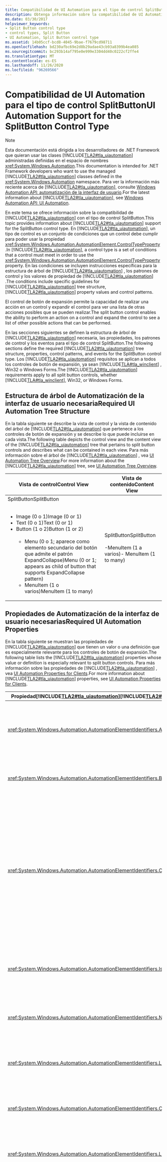 ```yaml
---
title: Compatibilidad de UI Automation para el tipo de control SplitButton
description: Obtenga información sobre la compatibilidad de UI Automation para el tipo de control SplitButton. Obtenga información sobre la estructura de árbol necesaria, las propiedades, los patrones de control y los eventos.
ms.date: 03/30/2017
helpviewer_keywords:
- Split Button control type
- control types, Split Button
- UI Automation, Split Button control type
ms.assetid: 14b05ccf-bcd8-4045-9bae-f7679cd98711
ms.openlocfilehash: bd230afbc69e2d8b29adae43cb93a8399b4ea085
ms.sourcegitcommit: bc293b14af795e0e999e3304dd40c0222cf2ffe4
ms.translationtype: MT
ms.contentlocale: es-ES
ms.lasthandoff: 11/26/2020
ms.locfileid: "96269566"
---
```

# <a name="ui-automation-support-for-the-splitbutton-control-type"></a><span data-ttu-id="b2745-104">Compatibilidad de UI Automation para el tipo de control SplitButton</span><span class="sxs-lookup"><span data-stu-id="b2745-104">UI Automation Support for the SplitButton Control Type</span></span>

> [!NOTE]
> <span data-ttu-id="b2745-105">Esta documentación está dirigida a los desarrolladores de .NET Framework que quieran usar las clases [!INCLUDE[TLA2#tla_uiautomation](../../../includes/tla2sharptla-uiautomation-md.md)] administradas definidas en el espacio de nombres <xref:System.Windows.Automation>.</span><span class="sxs-lookup"><span data-stu-id="b2745-105">This documentation is intended for .NET Framework developers who want to use the managed [!INCLUDE[TLA2#tla_uiautomation](../../../includes/tla2sharptla-uiautomation-md.md)] classes defined in the <xref:System.Windows.Automation> namespace.</span></span> <span data-ttu-id="b2745-106">Para ver la información más reciente acerca de [!INCLUDE[TLA2#tla_uiautomation](../../../includes/tla2sharptla-uiautomation-md.md)], consulte [Windows Automation API: automatización de la interfaz de usuario](/windows/win32/winauto/entry-uiauto-win32).</span><span class="sxs-lookup"><span data-stu-id="b2745-106">For the latest information about [!INCLUDE[TLA2#tla_uiautomation](../../../includes/tla2sharptla-uiautomation-md.md)], see [Windows Automation API: UI Automation](/windows/win32/winauto/entry-uiauto-win32).</span></span>  
  
 <span data-ttu-id="b2745-107">En este tema se ofrece información sobre la compatibilidad de [!INCLUDE[TLA2#tla_uiautomation](../../../includes/tla2sharptla-uiautomation-md.md)] con el tipo de control SplitButton.</span><span class="sxs-lookup"><span data-stu-id="b2745-107">This topic provides information about [!INCLUDE[TLA2#tla_uiautomation](../../../includes/tla2sharptla-uiautomation-md.md)] support for the SplitButton control type.</span></span> <span data-ttu-id="b2745-108">En [!INCLUDE[TLA2#tla_uiautomation](../../../includes/tla2sharptla-uiautomation-md.md)], un tipo de control es un conjunto de condiciones que un control debe cumplir para poder usar la propiedad <xref:System.Windows.Automation.AutomationElement.ControlTypeProperty> .</span><span class="sxs-lookup"><span data-stu-id="b2745-108">In [!INCLUDE[TLA2#tla_uiautomation](../../../includes/tla2sharptla-uiautomation-md.md)], a control type is a set of conditions that a control must meet in order to use the <xref:System.Windows.Automation.AutomationElement.ControlTypeProperty> property.</span></span> <span data-ttu-id="b2745-109">En las condiciones se incluyen instrucciones específicas para la estructura de árbol de [!INCLUDE[TLA2#tla_uiautomation](../../../includes/tla2sharptla-uiautomation-md.md)] , los patrones de control y los valores de propiedad de [!INCLUDE[TLA2#tla_uiautomation](../../../includes/tla2sharptla-uiautomation-md.md)] .</span><span class="sxs-lookup"><span data-stu-id="b2745-109">The conditions include specific guidelines for [!INCLUDE[TLA2#tla_uiautomation](../../../includes/tla2sharptla-uiautomation-md.md)] tree structure, [!INCLUDE[TLA2#tla_uiautomation](../../../includes/tla2sharptla-uiautomation-md.md)] property values and control patterns.</span></span>  
  
 <span data-ttu-id="b2745-110">El control de botón de expansión permite la capacidad de realizar una acción en un control y expandir el control para ver una lista de otras acciones posibles que se pueden realizar.</span><span class="sxs-lookup"><span data-stu-id="b2745-110">The split button control enables the ability to perform an action on a control and expand the control to see a list of other possible actions that can be performed.</span></span>  
  
 <span data-ttu-id="b2745-111">En las secciones siguientes se definen la estructura de árbol de [!INCLUDE[TLA2#tla_uiautomation](../../../includes/tla2sharptla-uiautomation-md.md)] necesaria, las propiedades, los patrones de control y los eventos para el tipo de control SplitButton.</span><span class="sxs-lookup"><span data-stu-id="b2745-111">The following sections define the required [!INCLUDE[TLA2#tla_uiautomation](../../../includes/tla2sharptla-uiautomation-md.md)] tree structure, properties, control patterns, and events for the SplitButton control type.</span></span> <span data-ttu-id="b2745-112">Los [!INCLUDE[TLA2#tla_uiautomation](../../../includes/tla2sharptla-uiautomation-md.md)] requisitos se aplican a todos los controles de botón de expansión, ya sean [!INCLUDE[TLA#tla_winclient](../../../includes/tlasharptla-winclient-md.md)] , Win32 o Windows Forms.</span><span class="sxs-lookup"><span data-stu-id="b2745-112">The [!INCLUDE[TLA2#tla_uiautomation](../../../includes/tla2sharptla-uiautomation-md.md)] requirements apply to all split button controls, whether [!INCLUDE[TLA#tla_winclient](../../../includes/tlasharptla-winclient-md.md)], Win32, or Windows Forms.</span></span>  
  
## <a name="required-ui-automation-tree-structure"></a><span data-ttu-id="b2745-113">Estructura de árbol de Automatización de la interfaz de usuario necesaria</span><span class="sxs-lookup"><span data-stu-id="b2745-113">Required UI Automation Tree Structure</span></span>  

 <span data-ttu-id="b2745-114">En la tabla siguiente se describe la vista de control y la vista de contenido del árbol de [!INCLUDE[TLA2#tla_uiautomation](../../../includes/tla2sharptla-uiautomation-md.md)] que pertenece a los controles de botón de expansión y se describe lo que puede incluirse en cada vista.</span><span class="sxs-lookup"><span data-stu-id="b2745-114">The following table depicts the control view and the content view of the [!INCLUDE[TLA2#tla_uiautomation](../../../includes/tla2sharptla-uiautomation-md.md)] tree that pertains to split button controls and describes what can be contained in each view.</span></span> <span data-ttu-id="b2745-115">Para más información sobre el árbol de [!INCLUDE[TLA2#tla_uiautomation](../../../includes/tla2sharptla-uiautomation-md.md)] , vea [UI Automation Tree Overview](ui-automation-tree-overview.md).</span><span class="sxs-lookup"><span data-stu-id="b2745-115">For more information about the [!INCLUDE[TLA2#tla_uiautomation](../../../includes/tla2sharptla-uiautomation-md.md)] tree, see [UI Automation Tree Overview](ui-automation-tree-overview.md).</span></span>  
  
|<span data-ttu-id="b2745-116">Vista de control</span><span class="sxs-lookup"><span data-stu-id="b2745-116">Control View</span></span>|<span data-ttu-id="b2745-117">Vista de contenido</span><span class="sxs-lookup"><span data-stu-id="b2745-117">Content View</span></span>|  
|------------------|------------------|  
|<span data-ttu-id="b2745-118">SplitButton</span><span class="sxs-lookup"><span data-stu-id="b2745-118">SplitButton</span></span><br /><br /> <ul><li><span data-ttu-id="b2745-119">Image (0 o 1)</span><span class="sxs-lookup"><span data-stu-id="b2745-119">Image (0 or 1)</span></span></li><li><span data-ttu-id="b2745-120">Text (0 o 1)</span><span class="sxs-lookup"><span data-stu-id="b2745-120">Text (0 or 1)</span></span></li><li><span data-ttu-id="b2745-121">Button (1 o 2)</span><span class="sxs-lookup"><span data-stu-id="b2745-121">Button (1 or 2)</span></span><br /><br /> <ul><li><span data-ttu-id="b2745-122">Menu (0 o 1; aparece como elemento secundario del botón que admite el patrón ExpandCollapse)</span><span class="sxs-lookup"><span data-stu-id="b2745-122">Menu (0 or 1; appears as child of button that supports ExpandCollapse pattern)</span></span></li><li><span data-ttu-id="b2745-123">MenuItem (1 o varios)</span><span class="sxs-lookup"><span data-stu-id="b2745-123">MenuItem (1 to many)</span></span></li></ul></li></ul>|<span data-ttu-id="b2745-124">SplitButton</span><span class="sxs-lookup"><span data-stu-id="b2745-124">SplitButton</span></span><br /><br /> <span data-ttu-id="b2745-125">-MenuItem (1 a varios)</span><span class="sxs-lookup"><span data-stu-id="b2745-125">-   MenuItem (1 to many)</span></span>|  
  
## <a name="required-ui-automation-properties"></a><span data-ttu-id="b2745-126">Propiedades de Automatización de la interfaz de usuario necesarias</span><span class="sxs-lookup"><span data-stu-id="b2745-126">Required UI Automation Properties</span></span>  

 <span data-ttu-id="b2745-127">En la tabla siguiente se muestran las propiedades de [!INCLUDE[TLA2#tla_uiautomation](../../../includes/tla2sharptla-uiautomation-md.md)] que tienen un valor o una definición que es especialmente relevante para los controles de botón de expansión.</span><span class="sxs-lookup"><span data-stu-id="b2745-127">The following table lists the [!INCLUDE[TLA2#tla_uiautomation](../../../includes/tla2sharptla-uiautomation-md.md)] properties whose value or definition is especially relevant to split button controls.</span></span> <span data-ttu-id="b2745-128">Para más información sobre las propiedades de [!INCLUDE[TLA2#tla_uiautomation](../../../includes/tla2sharptla-uiautomation-md.md)] , vea [UI Automation Properties for Clients](ui-automation-properties-for-clients.md).</span><span class="sxs-lookup"><span data-stu-id="b2745-128">For more information about [!INCLUDE[TLA2#tla_uiautomation](../../../includes/tla2sharptla-uiautomation-md.md)] properties, see [UI Automation Properties for Clients](ui-automation-properties-for-clients.md).</span></span>  
  
|<span data-ttu-id="b2745-129">Propiedad[!INCLUDE[TLA2#tla_uiautomation](../../../includes/tla2sharptla-uiautomation-md.md)]</span><span class="sxs-lookup"><span data-stu-id="b2745-129">[!INCLUDE[TLA2#tla_uiautomation](../../../includes/tla2sharptla-uiautomation-md.md)] Property</span></span>|<span data-ttu-id="b2745-130">Valor</span><span class="sxs-lookup"><span data-stu-id="b2745-130">Value</span></span>|<span data-ttu-id="b2745-131">Notas</span><span class="sxs-lookup"><span data-stu-id="b2745-131">Notes</span></span>|  
|------------------------------------------------------------------------------------|-----------|-----------|  
|<xref:System.Windows.Automation.AutomationElementIdentifiers.AutomationIdProperty>|<span data-ttu-id="b2745-132">Vea las notas.</span><span class="sxs-lookup"><span data-stu-id="b2745-132">See notes.</span></span>|<span data-ttu-id="b2745-133">El valor de esta propiedad debe ser único en todos los controles de una aplicación.</span><span class="sxs-lookup"><span data-stu-id="b2745-133">The value of this property needs to be unique across all controls in an application.</span></span>|  
|<xref:System.Windows.Automation.AutomationElementIdentifiers.BoundingRectangleProperty>|<span data-ttu-id="b2745-134">Vea las notas.</span><span class="sxs-lookup"><span data-stu-id="b2745-134">See notes.</span></span>|<span data-ttu-id="b2745-135">El rectángulo exterior que contiene el control completo.</span><span class="sxs-lookup"><span data-stu-id="b2745-135">The outermost rectangle that contains the whole control.</span></span>|  
|<xref:System.Windows.Automation.AutomationElementIdentifiers.ClickablePointProperty>|<span data-ttu-id="b2745-136">Vea las notas.</span><span class="sxs-lookup"><span data-stu-id="b2745-136">See notes.</span></span>|<span data-ttu-id="b2745-137">Se admite si hay un rectángulo delimitador.</span><span class="sxs-lookup"><span data-stu-id="b2745-137">Supported if there is a bounding rectangle.</span></span> <span data-ttu-id="b2745-138">Si no todos los puntos que se encuentran dentro del rectángulo delimitador son seleccionables, y realiza pruebas de aciertos especializadas, invalide y ofrezca un punto en el que hacer clic.</span><span class="sxs-lookup"><span data-stu-id="b2745-138">If not every point within the bounding rectangle is clickable, and you perform specialized hit testing, then override and provide a clickable point.</span></span>|  
|<xref:System.Windows.Automation.AutomationElementIdentifiers.IsKeyboardFocusableProperty>|<span data-ttu-id="b2745-139">Vea las notas.</span><span class="sxs-lookup"><span data-stu-id="b2745-139">See notes.</span></span>|<span data-ttu-id="b2745-140">Si el control puede recibir el foco del teclado, debe admitir esta propiedad.</span><span class="sxs-lookup"><span data-stu-id="b2745-140">If the control can receive keyboard focus, it must support this property.</span></span>|  
|<xref:System.Windows.Automation.AutomationElementIdentifiers.NameProperty>|<span data-ttu-id="b2745-141">"Atrás"</span><span class="sxs-lookup"><span data-stu-id="b2745-141">"Back"</span></span>|<span data-ttu-id="b2745-142">El nombre del control de botón de expansión se muestra en el botón.</span><span class="sxs-lookup"><span data-stu-id="b2745-142">The split button control's name is displayed on the button.</span></span>|  
|<xref:System.Windows.Automation.AutomationElementIdentifiers.LabeledByProperty>|<span data-ttu-id="b2745-143">Null</span><span class="sxs-lookup"><span data-stu-id="b2745-143">Null</span></span>|<span data-ttu-id="b2745-144">Los controles de botón de expansión no tienen una etiqueta de texto estático.</span><span class="sxs-lookup"><span data-stu-id="b2745-144">Split button controls do not have a static text label.</span></span>|  
|<xref:System.Windows.Automation.AutomationElementIdentifiers.ControlTypeProperty>|<span data-ttu-id="b2745-145">SplitButton</span><span class="sxs-lookup"><span data-stu-id="b2745-145">SplitButton</span></span>|<span data-ttu-id="b2745-146">Este valor es el mismo para todos los marcos de trabajo de la interfaz de usuario.</span><span class="sxs-lookup"><span data-stu-id="b2745-146">This value is the same for all UI frameworks.</span></span>|  
|<xref:System.Windows.Automation.AutomationElementIdentifiers.LocalizedControlTypeProperty>|<span data-ttu-id="b2745-147">"botón de expansión"</span><span class="sxs-lookup"><span data-stu-id="b2745-147">"split button"</span></span>|<span data-ttu-id="b2745-148">Cadena localizada que corresponde al tipo de control SplitButton.</span><span class="sxs-lookup"><span data-stu-id="b2745-148">Localized string corresponding to the SplitButton control type.</span></span>|  
|<xref:System.Windows.Automation.AutomationElementIdentifiers.HelpTextProperty>|<span data-ttu-id="b2745-149">Vea las notas.</span><span class="sxs-lookup"><span data-stu-id="b2745-149">See notes.</span></span>|<span data-ttu-id="b2745-150">El texto de ayuda puede indicar el resultado de la activación del botón de división, que normalmente es el mismo tipo de información que se presenta mediante un elemento de información sobre herramientas.</span><span class="sxs-lookup"><span data-stu-id="b2745-150">The help text can indicate the result of activating the split button, which is typically the same type of information presented through a tooltip.</span></span>|  
|<xref:System.Windows.Automation.AutomationElementIdentifiers.IsContentElementProperty>|<span data-ttu-id="b2745-151">True</span><span class="sxs-lookup"><span data-stu-id="b2745-151">True</span></span>|<span data-ttu-id="b2745-152">El control de botón de división contiene información para el usuario final.</span><span class="sxs-lookup"><span data-stu-id="b2745-152">The split button control contains information for the end user.</span></span>|  
|<xref:System.Windows.Automation.AutomationElementIdentifiers.IsControlElementProperty>|<span data-ttu-id="b2745-153">True</span><span class="sxs-lookup"><span data-stu-id="b2745-153">True</span></span>|<span data-ttu-id="b2745-154">El control de botón de división es visible para el usuario final.</span><span class="sxs-lookup"><span data-stu-id="b2745-154">The split button control is visible to the end user.</span></span>|  
  
## <a name="required-ui-automation-control-patterns"></a><span data-ttu-id="b2745-155">Patrones de control de Automatización de la interfaz de usuario necesarios</span><span class="sxs-lookup"><span data-stu-id="b2745-155">Required UI Automation Control Patterns</span></span>  

 <span data-ttu-id="b2745-156">En la tabla siguiente se muestran los patrones de control [!INCLUDE[TLA2#tla_uiautomation](../../../includes/tla2sharptla-uiautomation-md.md)] que es necesario que todos los controles de botón de expansión admitan.</span><span class="sxs-lookup"><span data-stu-id="b2745-156">The following table lists the [!INCLUDE[TLA2#tla_uiautomation](../../../includes/tla2sharptla-uiautomation-md.md)] control patterns required to be supported by split button controls.</span></span> <span data-ttu-id="b2745-157">Para más información sobre los patrones de control, vea [UI Automation Control Patterns Overview](ui-automation-control-patterns-overview.md).</span><span class="sxs-lookup"><span data-stu-id="b2745-157">For more information about control patterns, see [UI Automation Control Patterns Overview](ui-automation-control-patterns-overview.md).</span></span>  
  
|<span data-ttu-id="b2745-158">Patrón de control</span><span class="sxs-lookup"><span data-stu-id="b2745-158">Control Pattern</span></span>|<span data-ttu-id="b2745-159">Soporte técnico</span><span class="sxs-lookup"><span data-stu-id="b2745-159">Support</span></span>|<span data-ttu-id="b2745-160">Notas</span><span class="sxs-lookup"><span data-stu-id="b2745-160">Notes</span></span>|  
|---------------------|-------------|-----------|  
|<xref:System.Windows.Automation.Provider.IInvokeProvider>|<span data-ttu-id="b2745-161">Obligatorio</span><span class="sxs-lookup"><span data-stu-id="b2745-161">Required</span></span>|<span data-ttu-id="b2745-162">Los botones de expansión siempre tienen una acción predeterminada asociada a Invoke.</span><span class="sxs-lookup"><span data-stu-id="b2745-162">Split buttons always have a default action associated with Invoke.</span></span>|  
|<xref:System.Windows.Automation.Provider.IExpandCollapseProvider>|<span data-ttu-id="b2745-163">Requerido</span><span class="sxs-lookup"><span data-stu-id="b2745-163">Required</span></span>|<span data-ttu-id="b2745-164">Los botones de expansión siempre tienen la capacidad de expandir una lista de opciones.</span><span class="sxs-lookup"><span data-stu-id="b2745-164">Split buttons always have the ability to expand a list of options.</span></span>|  
  
## <a name="required-ui-automation-events"></a><span data-ttu-id="b2745-165">Eventos de Automatización de la interfaz de usuario necesarios</span><span class="sxs-lookup"><span data-stu-id="b2745-165">Required UI Automation Events</span></span>  

 <span data-ttu-id="b2745-166">En la tabla siguiente se muestran los eventos de [!INCLUDE[TLA2#tla_uiautomation](../../../includes/tla2sharptla-uiautomation-md.md)] que todos los controles de botón de expansión deben admitir.</span><span class="sxs-lookup"><span data-stu-id="b2745-166">The following table lists the [!INCLUDE[TLA2#tla_uiautomation](../../../includes/tla2sharptla-uiautomation-md.md)] events required to be supported by all split button controls.</span></span> <span data-ttu-id="b2745-167">Para más información sobre los eventos, vea [UI Automation Events Overview](ui-automation-events-overview.md).</span><span class="sxs-lookup"><span data-stu-id="b2745-167">For more information on events, see [UI Automation Events Overview](ui-automation-events-overview.md).</span></span>  
  
|<span data-ttu-id="b2745-168">o[!INCLUDE[TLA2#tla_uiautomation](../../../includes/tla2sharptla-uiautomation-md.md)]</span><span class="sxs-lookup"><span data-stu-id="b2745-168">[!INCLUDE[TLA2#tla_uiautomation](../../../includes/tla2sharptla-uiautomation-md.md)] Event</span></span>|<span data-ttu-id="b2745-169">Soporte técnico</span><span class="sxs-lookup"><span data-stu-id="b2745-169">Support</span></span>|<span data-ttu-id="b2745-170">Notas</span><span class="sxs-lookup"><span data-stu-id="b2745-170">Notes</span></span>|  
|---------------------------------------------------------------------------------|-------------|-----------|  
|<xref:System.Windows.Automation.InvokePatternIdentifiers.InvokedEvent>|<span data-ttu-id="b2745-171">Obligatorio</span><span class="sxs-lookup"><span data-stu-id="b2745-171">Required</span></span>|<span data-ttu-id="b2745-172">None</span><span class="sxs-lookup"><span data-stu-id="b2745-172">None</span></span>|  
|<span data-ttu-id="b2745-173">Evento cambiado por propiedad<xref:System.Windows.Automation.AutomationElementIdentifiers.BoundingRectangleProperty> .</span><span class="sxs-lookup"><span data-stu-id="b2745-173"><xref:System.Windows.Automation.AutomationElementIdentifiers.BoundingRectangleProperty> property-changed event.</span></span>|<span data-ttu-id="b2745-174">Requerido</span><span class="sxs-lookup"><span data-stu-id="b2745-174">Required</span></span>|<span data-ttu-id="b2745-175">None</span><span class="sxs-lookup"><span data-stu-id="b2745-175">None</span></span>|  
|<span data-ttu-id="b2745-176">Evento cambiado por propiedad<xref:System.Windows.Automation.AutomationElementIdentifiers.IsOffscreenProperty> .</span><span class="sxs-lookup"><span data-stu-id="b2745-176"><xref:System.Windows.Automation.AutomationElementIdentifiers.IsOffscreenProperty> property-changed event.</span></span>|<span data-ttu-id="b2745-177">Requerido</span><span class="sxs-lookup"><span data-stu-id="b2745-177">Required</span></span>|<span data-ttu-id="b2745-178">None</span><span class="sxs-lookup"><span data-stu-id="b2745-178">None</span></span>|  
|<span data-ttu-id="b2745-179">Evento cambiado por propiedad<xref:System.Windows.Automation.AutomationElementIdentifiers.IsEnabledProperty> .</span><span class="sxs-lookup"><span data-stu-id="b2745-179"><xref:System.Windows.Automation.AutomationElementIdentifiers.IsEnabledProperty> property-changed event.</span></span>|<span data-ttu-id="b2745-180">Requerido</span><span class="sxs-lookup"><span data-stu-id="b2745-180">Required</span></span>|<span data-ttu-id="b2745-181">None</span><span class="sxs-lookup"><span data-stu-id="b2745-181">None</span></span>|  
|<span data-ttu-id="b2745-182">Evento cambiado por propiedad<xref:System.Windows.Automation.ExpandCollapsePatternIdentifiers.ExpandCollapseStateProperty> .</span><span class="sxs-lookup"><span data-stu-id="b2745-182"><xref:System.Windows.Automation.ExpandCollapsePatternIdentifiers.ExpandCollapseStateProperty> property-changed event.</span></span>|<span data-ttu-id="b2745-183">Requerido</span><span class="sxs-lookup"><span data-stu-id="b2745-183">Required</span></span>|<span data-ttu-id="b2745-184">None</span><span class="sxs-lookup"><span data-stu-id="b2745-184">None</span></span>|  
|<xref:System.Windows.Automation.AutomationElementIdentifiers.AutomationFocusChangedEvent>|<span data-ttu-id="b2745-185">Obligatorio</span><span class="sxs-lookup"><span data-stu-id="b2745-185">Required</span></span>|<span data-ttu-id="b2745-186">None</span><span class="sxs-lookup"><span data-stu-id="b2745-186">None</span></span>|  
|<xref:System.Windows.Automation.AutomationElementIdentifiers.StructureChangedEvent>|<span data-ttu-id="b2745-187">Obligatorio</span><span class="sxs-lookup"><span data-stu-id="b2745-187">Required</span></span>|<span data-ttu-id="b2745-188">None</span><span class="sxs-lookup"><span data-stu-id="b2745-188">None</span></span>|  
  
## <a name="splitbutton-control-example"></a><span data-ttu-id="b2745-189">Ejemplo de control SplitButton</span><span class="sxs-lookup"><span data-stu-id="b2745-189">SplitButton Control Example</span></span>  

 <span data-ttu-id="b2745-190">En la imagen siguiente se muestra un tipo de control SplitButton en un control de cuadrícula de datos.</span><span class="sxs-lookup"><span data-stu-id="b2745-190">The following image illustrates a SplitButton control type in a data grid control.</span></span>  
  
 <span data-ttu-id="b2745-191">![Botón de expansión](./media/uiauto-splitbutton-detailed.gif "uiauto_splitbutton_detailed")</span><span class="sxs-lookup"><span data-stu-id="b2745-191">![Split button](./media/uiauto-splitbutton-detailed.gif "uiauto_splitbutton_detailed")</span></span>  
  
 <span data-ttu-id="b2745-192">A continuación se muestran la vista de control y la vista de contenido del árbol de Automatización de la interfaz de usuario que pertenece a los controles de botón de división y de cuadrícula de datos.</span><span class="sxs-lookup"><span data-stu-id="b2745-192">The Control View and the Content View of the UI Automation tree that pertains to the data grid and split button controls is displayed below.</span></span> <span data-ttu-id="b2745-193">Los patrones de control de cada elemento de automatización se muestran entre paréntesis.</span><span class="sxs-lookup"><span data-stu-id="b2745-193">The control patterns for each automation element are shown in parentheses.</span></span>  
  
|<span data-ttu-id="b2745-194">Árbol de[!INCLUDE[TLA2#tla_uiautomation](../../../includes/tla2sharptla-uiautomation-md.md)] : vista de control</span><span class="sxs-lookup"><span data-stu-id="b2745-194">[!INCLUDE[TLA2#tla_uiautomation](../../../includes/tla2sharptla-uiautomation-md.md)] Tree - Control View</span></span>|<span data-ttu-id="b2745-195">Árbol de[!INCLUDE[TLA2#tla_uiautomation](../../../includes/tla2sharptla-uiautomation-md.md)] : vista de contenido</span><span class="sxs-lookup"><span data-stu-id="b2745-195">[!INCLUDE[TLA2#tla_uiautomation](../../../includes/tla2sharptla-uiautomation-md.md)] Tree - Content View</span></span>|  
|------------------------------------------------------------------------------------------------|------------------------------------------------------------------------------------------------|  
|<ul><li><span data-ttu-id="b2745-196">SplitButton "Nombre" (Invoke, ExpandCollapse)</span><span class="sxs-lookup"><span data-stu-id="b2745-196">SplitButton "Name" (Invoke, ExpandCollapse)</span></span></li><li><span data-ttu-id="b2745-197">Button "Más opciones" (Invoke)</span><span class="sxs-lookup"><span data-stu-id="b2745-197">Button "More options" (Invoke)</span></span><br /><br /> <ul><li><span data-ttu-id="b2745-198">Menú</span><span class="sxs-lookup"><span data-stu-id="b2745-198">Menu</span></span></li><li><span data-ttu-id="b2745-199">MenuItem</span><span class="sxs-lookup"><span data-stu-id="b2745-199">MenuItem</span></span></li><li><span data-ttu-id="b2745-200">…</span><span class="sxs-lookup"><span data-stu-id="b2745-200">…</span></span></li></ul></li></ul>|<ul><li><span data-ttu-id="b2745-201">SplitButton "Nombre" (Invoke, ExpandCollapse)</span><span class="sxs-lookup"><span data-stu-id="b2745-201">SplitButton "Name" (Invoke, ExpandCollapse)</span></span></li><li><span data-ttu-id="b2745-202">Button "Más opciones" (Invoke)</span><span class="sxs-lookup"><span data-stu-id="b2745-202">Button "More options" (Invoke)</span></span><br /><br /> <ul><li><span data-ttu-id="b2745-203">Menú</span><span class="sxs-lookup"><span data-stu-id="b2745-203">Menu</span></span></li><li><span data-ttu-id="b2745-204">MenuItem</span><span class="sxs-lookup"><span data-stu-id="b2745-204">MenuItem</span></span></li><li><span data-ttu-id="b2745-205">…</span><span class="sxs-lookup"><span data-stu-id="b2745-205">…</span></span></li></ul></li></ul>|  
  
## <a name="see-also"></a><span data-ttu-id="b2745-206">Vea también</span><span class="sxs-lookup"><span data-stu-id="b2745-206">See also</span></span>

- <xref:System.Windows.Automation.ControlType.SplitButton>
- [<span data-ttu-id="b2745-207">Información general sobre tipos de control de UI Automation</span><span class="sxs-lookup"><span data-stu-id="b2745-207">UI Automation Control Types Overview</span></span>](ui-automation-control-types-overview.md)
- [<span data-ttu-id="b2745-208">Información general sobre UI Automation</span><span class="sxs-lookup"><span data-stu-id="b2745-208">UI Automation Overview</span></span>](ui-automation-overview.md)
